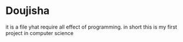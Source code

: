 # Doujisha
it is a file yhat require all effect of programming.
in short this is my first project in computer science
